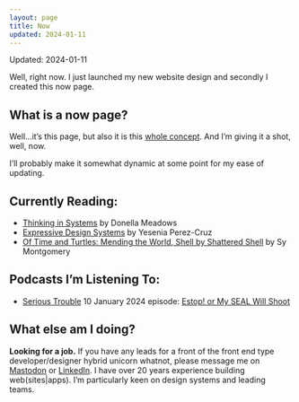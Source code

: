 ```yaml
---
layout: page
title: Now
updated: 2024-01-11
---
```


Updated: 2024-01-11

Well, right now. I just launched my new website design and secondly I created this now page.

## What is a now page?

Well…it’s this page, but also it is this [whole concept](https://nownownow.com/about). And I’m giving it a shot, well, now.

I’ll probably make it somewhat dynamic at some point for my ease of updating.

## Currently Reading:

- [Thinking in Systems](https://bookshop.org/a/84246/9781603580557) by Donella Meadows
- [Expressive Design Systems](https://bookshop.org/a/84246/9781952616082) by Yesenia Perez-Cruz
- [Of Time and Turtles: Mending the World, Shell by Shattered Shell](https://bookshop.org/a/84246/9780358458180) by Sy Montgomery

## Podcasts I’m Listening To:

- [Serious Trouble](https://www.serioustrouble.show) 10 January 2024 episode: [Estop! or My SEAL Will Shoot](https://www.serioustrouble.show/p/estop-or-my-seal-will-shoot)

## What else am I doing?

**Looking for a job.** If you have any leads for a front of the front end type developer/designer hybrid unicorn whatnot, please message me on [Mastodon](https://mastodon.social/@zastrow) or [LinkedIn](https://www.linkedin.com/in/philip-zastrow/). I have over 20 years experience building web(sites|apps). I’m particularly keen on design systems and leading teams.
